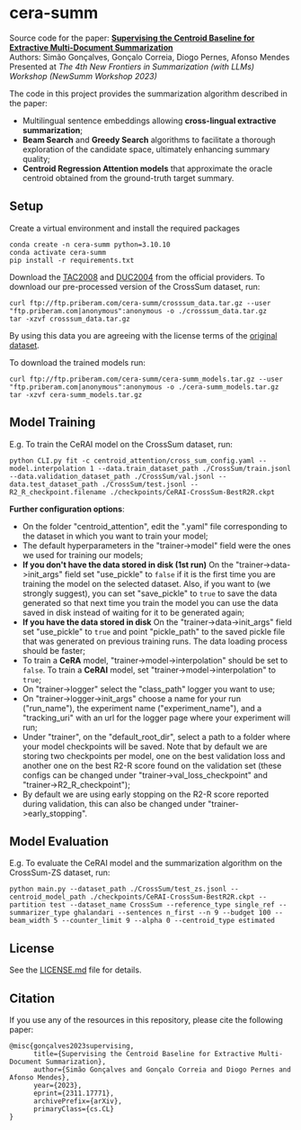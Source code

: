 # cera-summ
Source code for the paper: [**Supervising the Centroid Baseline for Extractive Multi-Document Summarization**](https://arxiv.org/abs/2311.17771) <br>
Authors: Simão Gonçalves, Gonçalo Correia, Diogo Pernes, Afonso Mendes<br>
Presented at *The 4th New Frontiers in Summarization (with LLMs) Workshop (NewSumm Workshop 2023)*<br>


The code in this project provides the summarization algorithm described in the paper:<br>

  - Multilingual sentence embeddings allowing **cross-lingual extractive summarization**;<br>
  - **Beam Search** and **Greedy Search** algorithms to facilitate a thorough exploration of the candidate space, ultimately enhancing summary quality;<br>
  - **Centroid Regression Attention models** that approximate the oracle centroid obtained from the ground-truth target summary.<br>

## Setup
Create a virtual environment and install the required packages

```
conda create -n cera-summ python=3.10.10
conda activate cera-summ
pip install -r requirements.txt
```

Download the [TAC2008](https://tac.nist.gov/2008/summarization/) and [DUC2004](https://github.com/UsmanNiazi/DUC-2004-Dataset) from the official providers.
To download our pre-processed version of the CrossSum dataset, run:
```
curl ftp://ftp.priberam.com/cera-summ/crosssum_data.tar.gz --user "ftp.priberam.com|anonymous":anonymous -o ./crosssum_data.tar.gz
tar -xzvf crosssum_data.tar.gz
```
By using this data you are agreeing with the license terms of the [original dataset](https://github.com/csebuetnlp/CrossSum).

To download the trained models run:
```
curl ftp://ftp.priberam.com/cera-summ/cera-summ_models.tar.gz --user "ftp.priberam.com|anonymous":anonymous -o ./cera-summ_models.tar.gz
tar -xzvf cera-summ_models.tar.gz
```


## Model Training

E.g. To train the CeRAI model on the CrossSum dataset, run:
```
python CLI.py fit -c centroid_attention/cross_sum_config.yaml --model.interpolation 1 --data.train_dataset_path ./CrossSum/train.jsonl --data.validation_dataset_path ./CrossSum/val.jsonl --data.test_dataset_path ./CrossSum/test.jsonl --R2_R_checkpoint.filename ./checkpoints/CeRAI-CrossSum-BestR2R.ckpt
```

**Further configuration options**:<br>
  - On the folder "centroid_attention", edit the ".yaml" file corresponding to the dataset in which you want to train your model;
  - The default hyperparameters in the "trainer->model" field were the ones we used for training our models;
  - **If you don't have the data stored in disk (1st run)** On the "trainer->data->init_args" field set "use_pickle" to ```false``` if it is the first time you are training the model on the
     selected dataset. Also, if you want to (we strongly suggest), you can set "save_pickle" to ```true``` to save the data generated so that next time you train the model you can
     use the data saved in disk instead of waiting for it to be generated again;
 - **If you have the data stored in disk** On the "trainer->data->init_args" field set "use_pickle" to ```true``` and point "pickle_path" to the saved pickle file that was generated on
     previous training runs. The data loading process should be faster;
 -  To train a **CeRA** model, "trainer->model->interpolation" should be set to ```false```. To train a **CeRAI** model, set "trainer->model->interpolation" to ```true```;
 -  On "trainer->logger" select the "class_path" logger you want to use;
 -  On "trainer->logger->init_args" choose a name for your run ("run_name"), the experiment name ("experiment_name"), and a "tracking_uri" with an url for the logger page
     where your experiment will run;
 -  Under "trainer", on the "default_root_dir", select a path to a folder where your model checkpoints will be saved. Note that by default we are storing two checkpoints per model,
     one on the best validation loss and another one on the best R2-R score found on the validation set (these configs can be changed under "trainer->val_loss_checkpoint" and
     "trainer->R2_R_checkpoint");
 -  By default we are using early stopping on the R2-R score reported during validation, this can also be changed under "trainer->early_stopping".


## Model Evaluation

E.g. To evaluate the CeRAI model and the summarization algorithm on the CrossSum-ZS dataset, run:
```
python main.py --dataset_path ./CrossSum/test_zs.jsonl --centroid_model_path ./checkpoints/CeRAI-CrossSum-BestR2R.ckpt --partition test --dataset_name CrossSum --reference_type single_ref --summarizer_type ghalandari --sentences n_first --n 9 --budget 100 --beam_width 5 --counter_limit 9 --alpha 0 --centroid_type estimated
```

## License

See the [LICENSE.md](LICENSE.md) file for details.

## Citation

If you use any of the resources in this repository, please cite the following paper:

```
@misc{gonçalves2023supervising,
      title={Supervising the Centroid Baseline for Extractive Multi-Document Summarization},
      author={Simão Gonçalves and Gonçalo Correia and Diogo Pernes and Afonso Mendes},
      year={2023},
      eprint={2311.17771},
      archivePrefix={arXiv},
      primaryClass={cs.CL}
}
```
